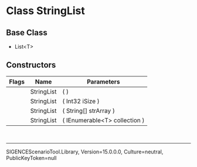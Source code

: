# Class StringList
## Base Class
- List&lt;T&gt;
## Constructors
Flags|Name|Parameters
-|-|-
&nbsp;|StringList|( )
&nbsp;|StringList|( Int32 iSize )
&nbsp;|StringList|( String[] strArray )
&nbsp;|StringList|( IEnumerable&lt;T&gt; collection )

<br /><hr />
SIGENCEScenarioTool.Library, Version=15.0.0.0, Culture=neutral, PublicKeyToken=null
